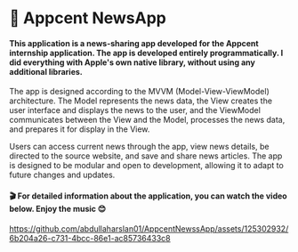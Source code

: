 # 📰 Appcent NewsApp
#### This application is a news-sharing app developed for the Appcent internship application. The app is developed entirely programmatically. I did everything with Apple's own native library, without using any additional libraries.

The app is designed according to the MVVM (Model-View-ViewModel) architecture. The Model represents the news data, the View creates the user interface and displays the news to the user, and the ViewModel communicates between the View and the Model, processes the news data, and prepares it for display in the View.

Users can access current news through the app, view news details, be directed to the source website, and save and share news articles. The app is designed to be modular and open to development, allowing it to adapt to future changes and updates.

#### 🎬 For detailed information about the application, you can watch the video below. Enjoy the music 😊



https://github.com/abdullaharslan01/AppcentNewssApp/assets/125302932/6b204a26-c731-4bcc-86e1-ac85736433c8

